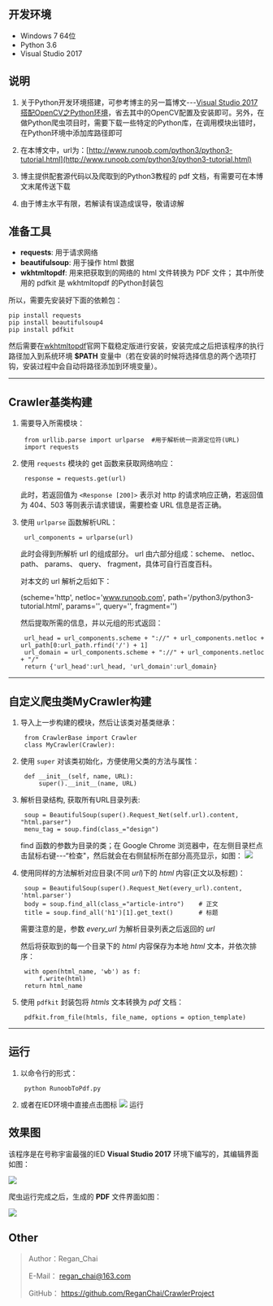 ## 开发环境  
  - Windows 7 64位  
  - Python 3.6 
  - Visual Studio 2017  

## 说明  

 1. 关于Python开发环境搭建，可参考博主的另一篇博文---[Visual Studio 2017搭配OpenCV之Python环境](https://blog.csdn.net/u012319441/article/details/79586755)，省去其中的OpenCV配置及安装即可。另外，在做Python爬虫项目时，需要下载一些特定的Python库，在调用模块出错时，在Python环境中添加库路径即可   

 2. 在本博文中，url为：[http://www.runoob.com/python3/python3-tutorial.html](http://www.runoob.com/python3/python3-tutorial.html)   

 3. 博主提供配套源代码以及爬取到的Python3教程的 pdf 文档，有需要可在本博文末尾传送下载   

 4. 由于博主水平有限，若解读有误造成误导，敬请谅解   

## 准备工具

- **requests**: 用于请求网络
- **beautifulsoup**: 用于操作 html 数据
- **wkhtmltopdf**: 用来把获取到的网络的 html 文件转换为 PDF 文件； 其中所使用的 pdfkit 是 wkhtmltopdf 的Python封装包


所以，需要先安装好下面的依赖包：

    pip install requests
    pip install beautifulsoup4
    pip install pdfkit

然后需要在[wkhtmltopdf](http://wkhtmltopdf.org/downloads.html)官网下载稳定版进行安装，安装完成之后把该程序的执行路径加入到系统环境 **$PATH** 变量中（若在安装的时候将选择信息的两个选项打钩，安装过程中会自动将路径添加到环境变量）。


-----------------------------------------------------------------------
## Crawler基类构建

1. 需要导入所需模块： 

		from urllib.parse import urlparse  #用于解析统一资源定位符(URL)
		import requests

2. 使用 `requests` 模块的 get 函数来获取网络响应：

        response = requests.get(url)
        	
	此时，若返回值为 `<Response [200]>` 表示对 http 的请求响应正确，若返回值为 404、503 等则表示请求错误，需要检查 URL 信息是否正确。

3. 使用 `urlparse` 函数解析URL：

		url_components = urlparse(url)

	此时会得到所解析 url 的组成部分。 url 由六部分组成：scheme、 netloc、 path、 params、 query、 fragment，具体可自行百度百科。

	对本文的 url 解析之后如下：

    (scheme='http', netloc='www.runoob.com', path='/python3/python3-tutorial.html', params='', query='', fragment='')

	然后提取所需的信息，并以元组的形式返回：

	 	url_head = url_components.scheme + "://" + url_components.netloc + url_path[0:url_path.rfind('/') + 1]
        url_domain = url_components.scheme + "://" + url_components.netloc + "/"
		return {'url_head':url_head, 'url_domain':url_domain}


--------------------------------------------------------------------------------
## 自定义爬虫类MyCrawler构建

1. 导入上一步构建的模块，然后让该类对基类继承：

		from CrawlerBase import Crawler
		class MyCrawler(Crawler):

2. 使用 `super` 对该类初始化，方便使用父类的方法与属性：

		def __init__(self, name, URL):
        	super().__init__(name, URL)

3. 解析目录结构, 获取所有URL目录列表:

		soup = BeautifulSoup(super().Request_Net(self.url).content, "html.parser")
		menu_tag = soup.find(class_="design")
	find 函数的参数为目录的类；在 Google Chrome 浏览器中，在左侧目录栏点击鼠标右键---“检查"，然后就会在右侧鼠标所在部分高亮显示，如图：
![](https://i.imgur.com/RVDMT5Q.png)

4. 使用同样的方法解析对应目录(不同 *url*)下的 *html* 内容(正文以及标题)：

		soup = BeautifulSoup(super().Request_Net(every_url).content, 'html.parser')
        body = soup.find_all(class_="article-intro")    # 正文
        title = soup.find_all('h1')[1].get_text()       # 标题
	需要注意的是，参数 *every_url* 为解析目录列表之后返回的 *url* 

	然后将获取到的每一个目录下的 *html* 内容保存为本地 *html* 文本，并依次排序：

        with open(html_name, 'wb') as f:
            f.write(html)
		return html_name

5. 使用 `pdfkit` 封装包将 *htmls* 文本转换为 *pdf* 文档：

		pdfkit.from_file(htmls, file_name, options = option_template)

-------------------------------------------------------
## 运行
1. 以命令行的形式：

		python RunoobToPdf.py

2. 或者在IED环境中直接点击图标 ![](https://i.imgur.com/ssy87tr.png) 运行


## 效果图
该程序是在号称宇宙最强的IED **Visual Studio 2017** 环境下编写的，其编辑界面如图：

![](https://i.imgur.com/82l1jWe.png)

爬虫运行完成之后，生成的 **PDF** 文件界面如图：

![](https://i.imgur.com/N3cFMxN.png)


## Other

>Author：Regan_Chai
>
>E-Mail： regan_chai@163.com
>
>GitHub： https://github.com/ReganChai/CrawlerProject

